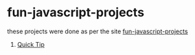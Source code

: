 


# fun-javascript-projects

these projects were done as per the site <a href="https://fun-javascript-projects.com/" target="_blank">fun-javascript-projects</a>

1) [Quick Tip]("https://github.com/SG75/fun-javascript-projects/tree/master/quick%20tip")


